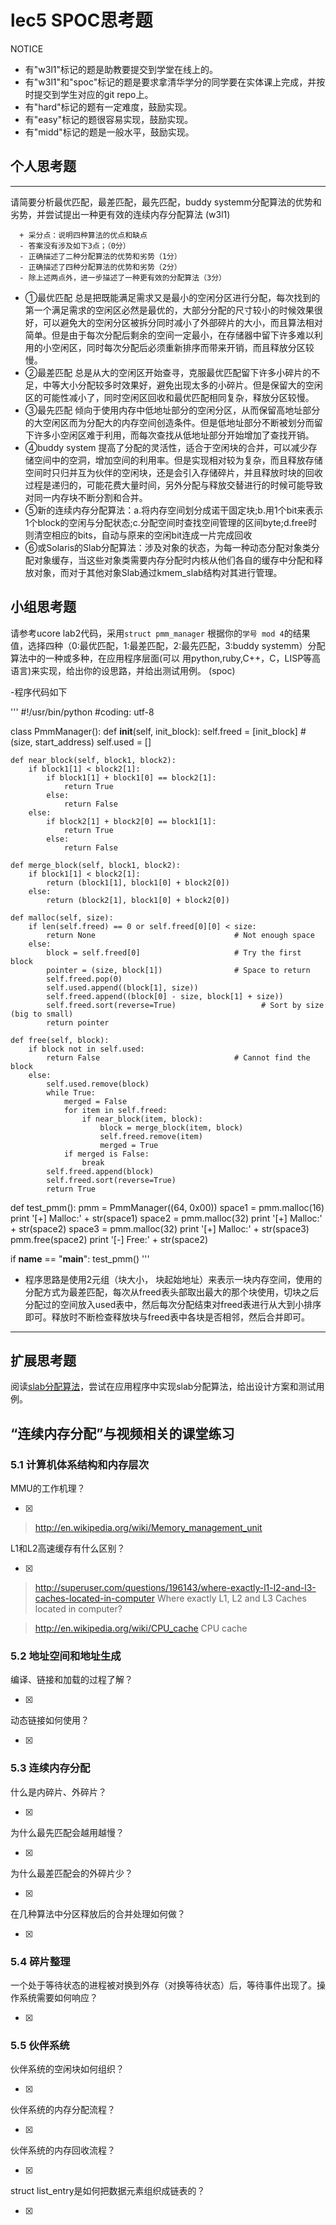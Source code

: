 # lec5 SPOC思考题


NOTICE
- 有"w3l1"标记的题是助教要提交到学堂在线上的。
- 有"w3l1"和"spoc"标记的题是要求拿清华学分的同学要在实体课上完成，并按时提交到学生对应的git repo上。
- 有"hard"标记的题有一定难度，鼓励实现。
- 有"easy"标记的题很容易实现，鼓励实现。
- 有"midd"标记的题是一般水平，鼓励实现。


## 个人思考题
---

请简要分析最优匹配，最差匹配，最先匹配，buddy systemm分配算法的优势和劣势，并尝试提出一种更有效的连续内存分配算法 (w3l1)
```
  + 采分点：说明四种算法的优点和缺点
  - 答案没有涉及如下3点；（0分）
  - 正确描述了二种分配算法的优势和劣势（1分）
  - 正确描述了四种分配算法的优势和劣势（2分）
  - 除上述两点外，进一步描述了一种更有效的分配算法（3分）
 ```
- ①最优匹配 总是把既能满足需求又是最小的空闲分区进行分配，每次找到的第一个满足需求的空闲区必然是最优的，大部分分配的尺寸较小的时候效果很好，可以避免大的空闲分区被拆分同时减小了外部碎片的大小，而且算法相对简单。但是由于每次分配后剩余的空间一定最小，在存储器中留下许多难以利用的小空闲区，同时每次分配后必须重新排序而带来开销，而且释放分区较慢。
- ②最差匹配 总是从大的空闲区开始查寻，克服最优匹配留下许多小碎片的不足，中等大小分配较多时效果好，避免出现太多的小碎片。但是保留大的空闲区的可能性减小了，同时空闲区回收和最优匹配相同复杂，释放分区较慢。
- ③最先匹配 倾向于使用内存中低地址部分的空闲分区，从而保留高地址部分的大空闲区而为分配大的内存空间创造条件。但是低地址部分不断被划分而留下许多小空闲区难于利用，而每次查找从低地址部分开始增加了查找开销。
- ④buddy system 提高了分配的灵活性，适合于空闲块的合并，可以减少存储空间中的空洞，增加空间的利用率。但是实现相对较为复杂，而且释放存储空间时只归并互为伙伴的空闲块，还是会引入存储碎片，并且释放时块的回收过程是递归的，可能花费大量时间，另外分配与释放交替进行的时候可能导致对同一内存块不断分割和合并。
- ⑤新的连续内存分配算法：a.将内存空间划分成诺干固定块;b.用1个bit来表示1个block的空闲与分配状态;c.分配空间时查找空间管理的区间byte;d.free时则清空相应的bits，自动与原来的空闲bit连成一片完成回收
- ⑥或Solaris的Slab分配算法：涉及对象的状态，为每一种动态分配对象类分配对象缓存，当这些对象类需要内存分配时内核从他们各自的缓存中分配和释放对象，而对于其他对象Slab通过kmem_slab结构对其进行管理。

>  

## 小组思考题

请参考ucore lab2代码，采用`struct pmm_manager` 根据你的`学号 mod 4`的结果值，选择四种（0:最优匹配，1:最差匹配，2:最先匹配，3:buddy systemm）分配算法中的一种或多种，在应用程序层面(可以 用python,ruby,C++，C，LISP等高语言)来实现，给出你的设思路，并给出测试用例。 (spoc)

-程序代码如下

'''
 #!/usr/bin/python
 #coding: utf-8

class PmmManager():
    def __init__(self, init_block):
        self.freed = [init_block]  # (size, start_address)
        self.used = []
    
    def near_block(self, block1, block2):
        if block1[1] < block2[1]:
            if block1[1] + block1[0] == block2[1]:
                return True
            else:
                return False
        else:
            if block2[1] + block2[0] == block1[1]:
                return True
            else:
                return False

    def merge_block(self, block1, block2):
        if block1[1] < block2[1]:
            return (block1[1], block1[0] + block2[0])
        else:
            return (block2[1], block1[0] + block2[0])

    def malloc(self, size):
        if len(self.freed) == 0 or self.freed[0][0] < size:
            return None                               # Not enough space
        else:
            block = self.freed[0]                     # Try the first block
            pointer = (size, block[1])                # Space to return
            self.freed.pop(0)
            self.used.append((block[1], size))
            self.freed.append((block[0] - size, block[1] + size))
            self.freed.sort(reverse=True)                   # Sort by size (big to small)
            return pointer 

    def free(self, block):
        if block not in self.used:
            return False                              # Cannot find the block
        else:
            self.used.remove(block)
            while True:
                merged = False
                for item in self.freed:
                    if near_block(item, block):
                        block = merge_block(item, block)
                        self.freed.remove(item)
                        merged = True
                if merged is False:
                    break
            self.freed.append(block)
            self.freed.sort(reverse=True)
            return True

def test_pmm():
    pmm = PmmManager((64, 0x00))
    space1 = pmm.malloc(16)
    print '[+] Malloc:' + str(space1)
    space2 = pmm.malloc(32)
    print '[+] Malloc:' + str(space2)
    space3 = pmm.malloc(32)
    print '[+] Malloc:' + str(space3)
    pmm.free(space2)
    print '[-] Free:' + str(space2)

if __name__ == "__main__":
    test_pmm()
'''

-  程序思路是使用2元组（块大小， 块起始地址）来表示一块内存空间，使用的分配方式为最差匹配，每次从freed表头部取出最大的那个块使用，切块之后分配过的空间放入used表中，然后每次分配结束对freed表进行从大到小排序即可。释放时不断检查释放块与freed表中各块是否相邻，然后合并即可。

--- 

## 扩展思考题

阅读[slab分配算法](http://en.wikipedia.org/wiki/Slab_allocation)，尝试在应用程序中实现slab分配算法，给出设计方案和测试用例。

## “连续内存分配”与视频相关的课堂练习

### 5.1 计算机体系结构和内存层次
MMU的工作机理？

- [x]  

>  http://en.wikipedia.org/wiki/Memory_management_unit

L1和L2高速缓存有什么区别？

- [x]  

>  http://superuser.com/questions/196143/where-exactly-l1-l2-and-l3-caches-located-in-computer
>  Where exactly L1, L2 and L3 Caches located in computer?

>  http://en.wikipedia.org/wiki/CPU_cache
>  CPU cache

### 5.2 地址空间和地址生成
编译、链接和加载的过程了解？

- [x]  

>  

动态链接如何使用？

- [x]  

>  


### 5.3 连续内存分配
什么是内碎片、外碎片？

- [x]  

>  

为什么最先匹配会越用越慢？

- [x]  

>  

为什么最差匹配会的外碎片少？

- [x]  

>  

在几种算法中分区释放后的合并处理如何做？

- [x]  

>  

### 5.4 碎片整理
一个处于等待状态的进程被对换到外存（对换等待状态）后，等待事件出现了。操作系统需要如何响应？

- [x]  

>  

### 5.5 伙伴系统
伙伴系统的空闲块如何组织？

- [x]  

>  

伙伴系统的内存分配流程？

- [x]  

>  

伙伴系统的内存回收流程？

- [x]  

>  

struct list_entry是如何把数据元素组织成链表的？

- [x]  

>  



